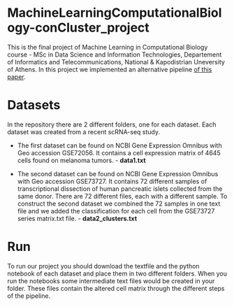 # MachineLearningComputationalBiology-conCluster_project

This is the final project of Machine Learning in Computational Biology course - MSc in Data Science and Information Technologies, Departement of Informatics and Telecommunications, National & Kapodistrian Uneversity of Athens. In this project we implemented an alternative pipeline [of this paper](https://bmcmedgenomics.biomedcentral.com/articles/10.1186/s12920-018-0433-z). 

# Datasets

In the repository there are 2 different folders, one for each dataset. Each dataset was created from a recent scRNA-seq study. 

- The first dataset can be found on NCBI Gene Expression Omnibus with Geo accession GSE72056. It contains a cell expression matrix of 4645 cells found on melanoma tumors. - **data1.txt**

- The second dataset can be found on NCBI Gene Expression Omnibus with Geo accession GSE73727. It contains 72 different samples of transcriptional dissection of human pancreatic islets collected from the same donor. There are 72 different files, each with a different sample. To construct the second dataset we combined the 72 samples in one text file and we added the classification for each cell from the GSE73727 series matrix.txt file. - **data2_clusters.txt**

# Run

To run our project you should download the textfile and the python notebook of each dataset and place them in two different folders. When you run the notebooks some intermediate text files would be created in your folder. These files contain the altered cell matrix through the different steps of the pipeline. 
